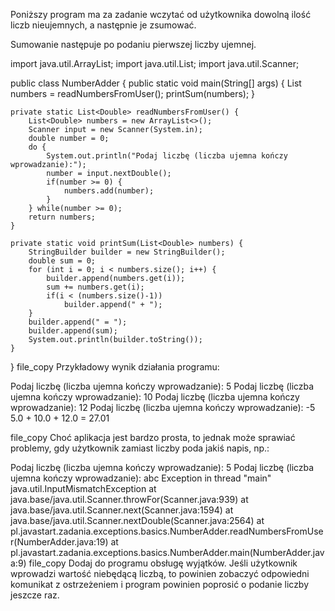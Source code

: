 Poniższy program ma za zadanie wczytać od użytkownika dowolną ilość liczb nieujemnych, a następnie je zsumować.

Sumowanie następuje po podaniu pierwszej liczby ujemnej.

import java.util.ArrayList;
import java.util.List;
import java.util.Scanner;

public class NumberAdder {
    public static void main(String[] args) {
        List<Double> numbers = readNumbersFromUser();
        printSum(numbers);
    }

    private static List<Double> readNumbersFromUser() {
        List<Double> numbers = new ArrayList<>();
        Scanner input = new Scanner(System.in);
        double number = 0;
        do {
            System.out.println("Podaj liczbę (liczba ujemna kończy wprowadzanie):");
            number = input.nextDouble();
            if(number >= 0) {
                numbers.add(number);
            }
        } while(number >= 0);
        return numbers;
    }

    private static void printSum(List<Double> numbers) {
        StringBuilder builder = new StringBuilder();
        double sum = 0;
        for (int i = 0; i < numbers.size(); i++) {
            builder.append(numbers.get(i));
            sum += numbers.get(i);
            if(i < (numbers.size()-1))
                builder.append(" + ");
        }
        builder.append(" = ");
        builder.append(sum);
        System.out.println(builder.toString());
    }
}
file_copy
Przykładowy wynik działania programu:

Podaj liczbę (liczba ujemna kończy wprowadzanie):
5
Podaj liczbę (liczba ujemna kończy wprowadzanie):
10
Podaj liczbę (liczba ujemna kończy wprowadzanie):
12
Podaj liczbę (liczba ujemna kończy wprowadzanie):
-5
5.0 + 10.0 + 12.0 = 27.01

file_copy
Choć aplikacja jest bardzo prosta, to jednak może sprawiać problemy, gdy użytkownik zamiast liczby poda jakiś napis, np.:

Podaj liczbę (liczba ujemna kończy wprowadzanie):
5
Podaj liczbę (liczba ujemna kończy wprowadzanie):
abc
Exception in thread "main" java.util.InputMismatchException
	at java.base/java.util.Scanner.throwFor(Scanner.java:939)
	at java.base/java.util.Scanner.next(Scanner.java:1594)
	at java.base/java.util.Scanner.nextDouble(Scanner.java:2564)
	at pl.javastart.zadania.exceptions.basics.NumberAdder.readNumbersFromUser(NumberAdder.java:19)
	at pl.javastart.zadania.exceptions.basics.NumberAdder.main(NumberAdder.java:9)
file_copy
Dodaj do programu obsługę wyjątków. Jeśli użytkownik wprowadzi wartość niebędącą liczbą, to powinien zobaczyć odpowiedni komunikat z ostrzeżeniem i program powinien poprosić o podanie liczby jeszcze raz.
